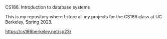 CS186. Introduction to database systems

This is my repository where I store all my projects for the CS186 class at UC Berkeley, Spring 2023. 

https://cs186berkeley.net/sp23/